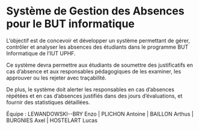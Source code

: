 # Système de Gestion des Absences pour le BUT informatique
L’objectif est de concevoir et développer un système permettant de gérer, contrôler et analyser
les absences des étudiants dans le programme BUT Informatique de l’IUT UPHF. 

Ce système devra permettre aux étudiants de soumettre des justificatifs en cas d’absence et aux
responsables pédagogiques de les examiner, les approuver ou les rejeter avec traçabilité. 

De plus, le système doit alerter les responsables en cas d’absences répétées et en cas d’absences
justifiés dans des jours d’évaluations, et fournir des statistiques détaillées.

Équipe : 
LEWANDOWSKI--BRY Enzo | PLICHON Antoine | BAILLON Arthus | BURGNIES Axel | HOSTELART Lucas
